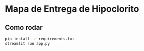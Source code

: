 # Mapa de Entrega de Hipoclorito

## Como rodar

```bash
pip install -r requirements.txt
streamlit run app.py
```